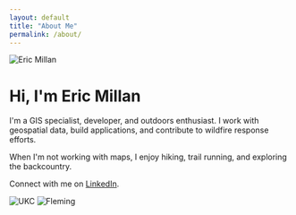 ```yaml
---
layout: default
title: "About Me"
permalink: /about/
---
```


<div class="about-container">
    <div class="profile-pic">
        <img src="{{ '/assets/project_images/profile.png' | relative_url }}" alt="Eric Millan">
    </div>
    <div class="about-text">
        <h1>Hi, I'm Eric Millan</h1>
        <p>
            I'm a GIS specialist, developer, and outdoors enthusiast. I work with geospatial data, build applications, and contribute to wildfire response efforts. 
        </p>
        <p>
            When I'm not working with maps, I enjoy hiking, trail running, and exploring the backcountry.
        </p>
        <p>
            Connect with me on <a href="https://www.linkedin.com/in/ericmillan/" target="_blank">LinkedIn</a>.
        </p>
        <div class="academic-logos">
            <img src="{{ '/assets/UKC_Horiz_Colour_BlueText_RGB_Cropped.PNG' | relative_url }}" alt="UKC">
            <img src="{{ '/assets/FLEMING_Horiz_Colour_RGB.png' | relative_url }}" alt="Fleming">
        </div>
    </div>
</div>
